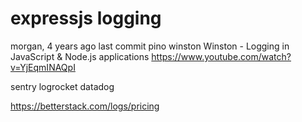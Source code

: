 # expressjs logging

morgan, 4 years ago last commit
pino
winston
Winston - Logging in JavaScript & Node.js applications
https://www.youtube.com/watch?v=YjEqmINAQpI

sentry
logrocket
datadog

https://betterstack.com/logs/pricing